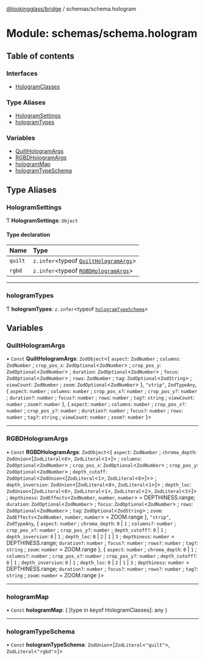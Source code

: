[@lookingglass/bridge](../README.md) / schemas/schema.hologram

# Module: schemas/schema.hologram

## Table of contents

### Interfaces

- [HologramClasses](../interfaces/schemas_schema_hologram.HologramClasses.md)

### Type Aliases

- [HologramSettings](schemas_schema_hologram.md#hologramsettings)
- [hologramTypes](schemas_schema_hologram.md#hologramtypes)

### Variables

- [QuiltHologramArgs](schemas_schema_hologram.md#quilthologramargs)
- [RGBDHologramArgs](schemas_schema_hologram.md#rgbdhologramargs)
- [hologramMap](schemas_schema_hologram.md#hologrammap)
- [hologramTypeSchema](schemas_schema_hologram.md#hologramtypeschema)

## Type Aliases

### HologramSettings

Ƭ **HologramSettings**: `Object`

#### Type declaration

| Name | Type |
| :------ | :------ |
| `quilt` | `z.infer`<typeof [`QuiltHologramArgs`](schemas_schema_hologram.md#quilthologramargs)\> |
| `rgbd` | `z.infer`<typeof [`RGBDHologramArgs`](schemas_schema_hologram.md#rgbdhologramargs)\> |

___

### hologramTypes

Ƭ **hologramTypes**: `z.infer`<typeof [`hologramTypeSchema`](schemas_schema_hologram.md#hologramtypeschema)\>

## Variables

### QuiltHologramArgs

• `Const` **QuiltHologramArgs**: `ZodObject`<{ `aspect`: `ZodNumber` ; `columns`: `ZodNumber` ; `crop_pos_x`: `ZodOptional`<`ZodNumber`\> ; `crop_pos_y`: `ZodOptional`<`ZodNumber`\> ; `duration`: `ZodOptional`<`ZodNumber`\> ; `focus`: `ZodOptional`<`ZodNumber`\> ; `rows`: `ZodNumber` ; `tag`: `ZodOptional`<`ZodString`\> ; `viewCount`: `ZodNumber` ; `zoom`: `ZodOptional`<`ZodNumber`\>  }, ``"strip"``, `ZodTypeAny`, { `aspect`: `number` ; `columns`: `number` ; `crop_pos_x?`: `number` ; `crop_pos_y?`: `number` ; `duration?`: `number` ; `focus?`: `number` ; `rows`: `number` ; `tag?`: `string` ; `viewCount`: `number` ; `zoom?`: `number`  }, { `aspect`: `number` ; `columns`: `number` ; `crop_pos_x?`: `number` ; `crop_pos_y?`: `number` ; `duration?`: `number` ; `focus?`: `number` ; `rows`: `number` ; `tag?`: `string` ; `viewCount`: `number` ; `zoom?`: `number`  }\>

___

### RGBDHologramArgs

• `Const` **RGBDHologramArgs**: `ZodObject`<{ `aspect`: `ZodNumber` ; `chroma_depth`: `ZodUnion`<[`ZodLiteral`<``0``\>, `ZodLiteral`<``1``\>]\> ; `columns`: `ZodOptional`<`ZodNumber`\> ; `crop_pos_x`: `ZodOptional`<`ZodNumber`\> ; `crop_pos_y`: `ZodOptional`<`ZodNumber`\> ; `depth_cutoff`: `ZodOptional`<`ZodUnion`<[`ZodLiteral`<``1``\>, `ZodLiteral`<``0``\>]\>\> ; `depth_inversion`: `ZodUnion`<[`ZodLiteral`<``0``\>, `ZodLiteral`<``1``\>]\> ; `depth_loc`: `ZodUnion`<[`ZodLiteral`<``0``\>, `ZodLiteral`<``1``\>, `ZodLiteral`<``2``\>, `ZodLiteral`<``3``\>]\> ; `depthiness`: `ZodEffects`<`ZodNumber`, `number`, `number`\> = DEPTHINESS.range; `duration`: `ZodOptional`<`ZodNumber`\> ; `focus`: `ZodOptional`<`ZodNumber`\> ; `rows`: `ZodOptional`<`ZodNumber`\> ; `tag`: `ZodOptional`<`ZodString`\> ; `zoom`: `ZodEffects`<`ZodNumber`, `number`, `number`\> = ZOOM.range }, ``"strip"``, `ZodTypeAny`, { `aspect`: `number` ; `chroma_depth`: ``0`` \| ``1`` ; `columns?`: `number` ; `crop_pos_x?`: `number` ; `crop_pos_y?`: `number` ; `depth_cutoff?`: ``0`` \| ``1`` ; `depth_inversion`: ``0`` \| ``1`` ; `depth_loc`: ``0`` \| ``2`` \| ``1`` \| ``3`` ; `depthiness`: `number` = DEPTHINESS.range; `duration?`: `number` ; `focus?`: `number` ; `rows?`: `number` ; `tag?`: `string` ; `zoom`: `number` = ZOOM.range }, { `aspect`: `number` ; `chroma_depth`: ``0`` \| ``1`` ; `columns?`: `number` ; `crop_pos_x?`: `number` ; `crop_pos_y?`: `number` ; `depth_cutoff?`: ``0`` \| ``1`` ; `depth_inversion`: ``0`` \| ``1`` ; `depth_loc`: ``0`` \| ``2`` \| ``1`` \| ``3`` ; `depthiness`: `number` = DEPTHINESS.range; `duration?`: `number` ; `focus?`: `number` ; `rows?`: `number` ; `tag?`: `string` ; `zoom`: `number` = ZOOM.range }\>

___

### hologramMap

• `Const` **hologramMap**: { [type in keyof HologramClasses]: any }

___

### hologramTypeSchema

• `Const` **hologramTypeSchema**: `ZodUnion`<[`ZodLiteral`<``"quilt"``\>, `ZodLiteral`<``"rgbd"``\>]\>
